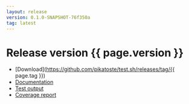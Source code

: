 ```yaml
---
layout: release
version: 0.1.0-SNAPSHOT-76f350a
tag: latest
---
```

# Release version {{ page.version }}

* [Download](https://github.com/pikatoste/test.sh/releases/tag/{{ page.tag }})
* [Documentation](doc/)
* [Test output](buildinfo/testmain.html)
* [Coverage report](buildinfo/coverage/)
